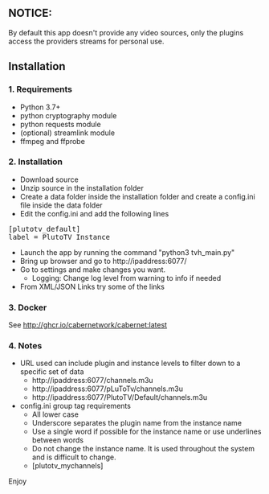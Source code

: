 ## NOTICE: 
By default this app doesn't provide any video sources, only the plugins access the providers streams for personal use.

## Installation
### 1. Requirements
- Python 3.7+
- python cryptography module
- python requests module
- (optional) streamlink module
- ffmpeg and ffprobe

### 2. Installation
- Download source
- Unzip source in the installation folder
- Create a data folder inside the installation folder and create a config.ini file inside the data folder
- Edit the config.ini and add the following lines
<pre>
[plutotv_default]
label = PlutoTV Instance
</pre>
- Launch the app by running the command "python3 tvh_main.py"
- Bring up browser and go to http://ipaddress:6077/
- Go to settings and make changes you want.
    - Logging: Change log level from warning to info if needed
- From XML/JSON Links try some of the links

### 3. Docker
See http://ghcr.io/cabernetwork/cabernet:latest

### 4. Notes
- URL used can include plugin and instance levels to filter down to a specific set of data
    - http://ipaddress:6077/channels.m3u
    - http://ipaddress:6077/pLuToTv/channels.m3u
    - http://ipaddress:6077/PlutoTV/Default/channels.m3u
- config.ini group tag requirements
    - All lower case
    - Underscore separates the plugin name from the instance name
    - Use a single word if possible for the instance name or use underlines between words
    - Do not change the instance name.  It is used throughout the system and is difficult to change.
    - [plutotv_mychannels]

Enjoy
